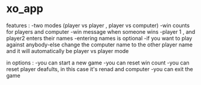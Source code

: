 # xo_app

features :
-two modes (player vs player , player vs computer)
-win counts for players and computer
-win message when someone wins
-player 1 , and player2 enters their names
-entering names is optional
-if you want to play against anybody-else
change the computer name to the other player name and it will automatically be player vs player mode

in options :
-you can start a new game
-you can reset win count
-you can reset player deafults, in this case it's renad and computer
-you can exit the game
